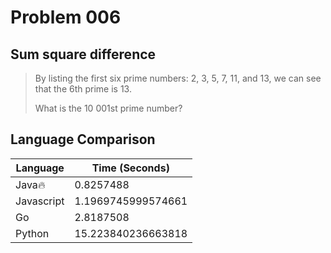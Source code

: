 # Problem 006

## Sum square difference

>By listing the first six prime numbers: 2, 3, 5, 7, 11, and 13, we can see that the 6th prime is 13.
>
>What is the 10 001st prime number?

## Language Comparison

| Language     | Time (Seconds)        |
| ------------ | --------------------- |
| Java🔥       | 0.8257488             |
| Javascript   | 1.1969745999574661    |
| Go           | 2.8187508             |
| Python       | 15.223840236663818    |